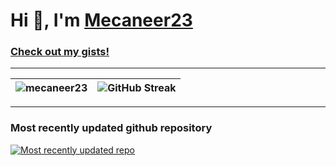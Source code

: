 # Hi 👋, I'm [Mecaneer23](https://mecaneer23.net)

### [Check out my gists!](https://gist.github.com/mecaneer23/)

---

|<img align="center" src="https://github-readme-stats.vercel.app/api/top-langs?username=mecaneer23&hide_progress=true&langs_count=8&theme=transparent&exclude_repo=github-readme-streak-stats" alt="mecaneer23" />|<img align="center" src="https://github-readme-streak-stats-mecaneer23s-projects.vercel.app?user=mecaneer23&theme=dark&card_width=300&ring=4493F8&currStreakLabel=268811&background=00000000&currStreakNum=268811&fire=AAEBE0&hide_total_contributions=true&hide_longest_streak=true" alt="GitHub Streak" />|
| - | - |

---

<h3 title="Link updated at Mon Oct 07 2024 12:59:52 GMT+0000 (Coordinated Universal Time)">Most recently updated github repository</h3>

[![Most recently updated repo](https://github-readme-stats.vercel.app/api/pin/?theme=transparent&username=mecaneer23&repo=logic-puzzles)](https://github.com/mecaneer23/logic-puzzles)

